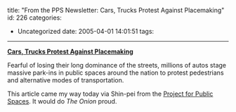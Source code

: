 title: "From the PPS Newsletter: Cars, Trucks Protest Against Placemaking"
id: 226
categories:
  - Uncategorized
date: 2005-04-01 14:01:51
tags:
---

[**Cars, Trucks Protest Against Placemaking**](http://www.pps.org/info/newsletter/april_first_2005/cars_protest)

Fearful of losing their long dominance of the streets, millions of
autos stage massive park-ins in public spaces around the nation to
protest pedestrians and alternative modes of transportation.

This article came my way today via Shin-pei from the [Project for Public Spaces](http://www.pps.org/). It would do _The Onion_ proud.